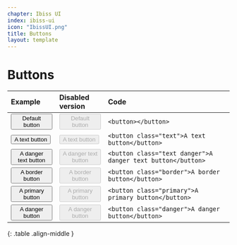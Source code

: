 ```yaml
---
chapter: Ibiss UI
index: ibiss-ui
icon: "IbissUI.png"
title: Buttons
layout: template
--- 
```


# Buttons

| Example                                                    | Disabled version                                          | Code                                                  | 
| :-------------------------------------------               | :-------------------------------------------------------- | :--------------------------------------------------   |
|<button>Default button</button>                             | <button disabled>Default button</button>                  | ```<button></button>```                               |
|<button class="text">A text button</button>                 | <button class="text" disabled>A text button</button>      | ```<button class="text">A text button</button>```     |
|<button class="text danger">A danger text button</button>   | <button class="text danger" disabled>A danger text button</button>     | ```<button class="text danger">A danger text button</button>```     |
|<button class="border">A border button</button>                 | <button class="border" disabled>A border button</button>      | ```<button class="border">A border button</button>```     |
|<button class="primary">A primary button</button>                | <button class="primary" disabled>A primary button</button>      | ```<button class="primary">A primary button</button>```     |
|<button class="danger">A danger button</button>                | <button class="danger" disabled>A danger button</button>      | ```<button class="danger">A danger button</button>```     |
{: .table .align-middle }
